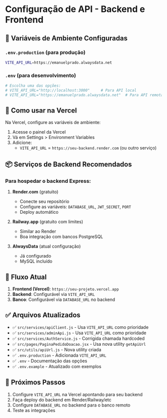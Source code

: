 # Configuração de API - Backend e Frontend

## 🔧 Variáveis de Ambiente Configuradas

### `.env.production` (para produção)
```bash
VITE_API_URL=https://emanuelprado.alwaysdata.net
```

### `.env` (para desenvolvimento)
```bash
# Escolha uma das opções:
# VITE_API_URL="http://localhost:3000"     # Para API local
# VITE_API_URL="https://emanuelprado.alwaysdata.net"  # Para API remota
```

## 🎯 Como usar na Vercel

Na Vercel, configure as variáveis de ambiente:

1. Acesse o painel da Vercel
2. Vá em Settings > Environment Variables
3. Adicione:
   - `VITE_API_URL` = `https://seu-backend.render.com` (ou outro serviço)

## 📦 Serviços de Backend Recomendados

### Para hospedar o backend Express:

1. **Render.com** (gratuito)
   - Conecte seu repositório
   - Configure as variáveis: `DATABASE_URL`, `JWT_SECRET`, `PORT`
   - Deploy automático

2. **Railway.app** (gratuito com limites)
   - Similar ao Render
   - Boa integração com bancos PostgreSQL

3. **AlwaysData** (atual configuração)
   - Já configurado
   - MySQL incluído

## 🔄 Fluxo Atual

1. **Frontend (Vercel)**: `https://seu-projeto.vercel.app`
2. **Backend**: Configurável via `VITE_API_URL`
3. **Banco**: Configurável via `DATABASE_URL` no backend

## ✅ Arquivos Atualizados

- ✅ `src/services/apiClient.js` - Usa `VITE_API_URL` como prioridade
- ✅ `src/services/adminApi.js` - Usa `VITE_API_URL` como prioridade  
- ✅ `src/services/AuthService.js` - Corrigida chamada hardcoded
- ✅ `src/pages/PaginaPedidoDoacao.jsx` - Usa nova utility `getApiUrl`
- ✅ `src/utils/apiUrl.js` - Nova utility criada
- ✅ `.env.production` - Adicionada `VITE_API_URL`
- ✅ `.env` - Documentação das opções
- ✅ `.env.example` - Atualizado com exemplos

## 🚀 Próximos Passos

1. Configure `VITE_API_URL` na Vercel apontando para seu backend
2. Faça deploy do backend em Render/Railway/etc
3. Configure `DATABASE_URL` no backend para o banco remoto
4. Teste as integrações